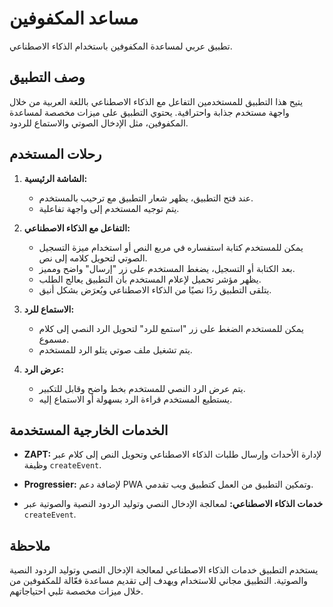 # مساعد المكفوفين

تطبيق عربي لمساعدة المكفوفين باستخدام الذكاء الاصطناعي.

## وصف التطبيق

يتيح هذا التطبيق للمستخدمين التفاعل مع الذكاء الاصطناعي باللغة العربية من خلال واجهة مستخدم جذابة واحترافية. يحتوي التطبيق على ميزات مخصصة لمساعدة المكفوفين، مثل الإدخال الصوتي والاستماع للردود.

## رحلات المستخدم

1. **الشاشة الرئيسية:**

   - عند فتح التطبيق، يظهر شعار التطبيق مع ترحيب بالمستخدم.
   - يتم توجيه المستخدم إلى واجهة تفاعلية.

2. **التفاعل مع الذكاء الاصطناعي:**

   - يمكن للمستخدم كتابة استفساره في مربع النص أو استخدام ميزة التسجيل الصوتي لتحويل كلامه إلى نص.
   - بعد الكتابة أو التسجيل، يضغط المستخدم على زر "إرسال" واضح ومميز.
   - يظهر مؤشر تحميل لإعلام المستخدم بأن التطبيق يعالج الطلب.
   - يتلقى التطبيق ردًا نصيًا من الذكاء الاصطناعي ويُعرَض بشكل أنيق.

3. **الاستماع للرد:**

   - يمكن للمستخدم الضغط على زر "استمع للرد" لتحويل الرد النصي إلى كلام مسموع.
   - يتم تشغيل ملف صوتي يتلو الرد للمستخدم.

4. **عرض الرد:**

   - يتم عرض الرد النصي للمستخدم بخط واضح وقابل للتكبير.
   - يستطيع المستخدم قراءة الرد بسهولة أو الاستماع إليه.

## الخدمات الخارجية المستخدمة

- **ZAPT:** لإدارة الأحداث وإرسال طلبات الذكاء الاصطناعي وتحويل النص إلى كلام عبر وظيفة `createEvent`.

- **Progressier:** لإضافة دعم PWA وتمكين التطبيق من العمل كتطبيق ويب تقدمي.

- **خدمات الذكاء الاصطناعي:** لمعالجة الإدخال النصي وتوليد الردود النصية والصوتية عبر `createEvent`.

## ملاحظة

يستخدم التطبيق خدمات الذكاء الاصطناعي لمعالجة الإدخال النصي وتوليد الردود النصية والصوتية. التطبيق مجاني للاستخدام ويهدف إلى تقديم مساعدة فعّالة للمكفوفين من خلال ميزات مخصصة تلبي احتياجاتهم.
